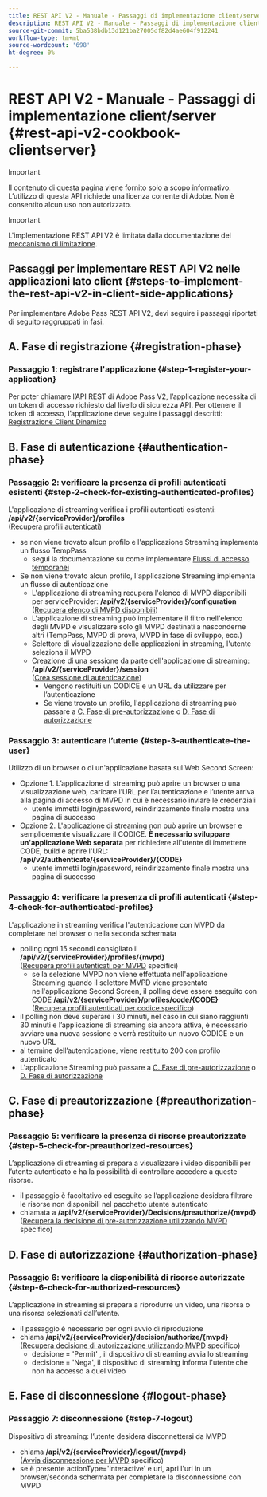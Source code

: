 ```yaml
---
title: REST API V2 - Manuale - Passaggi di implementazione client/server
description: REST API V2 - Manuale - Passaggi di implementazione client/server
source-git-commit: 5ba538bdb13d121ba27005df82d4ae604f912241
workflow-type: tm+mt
source-wordcount: '698'
ht-degree: 0%

---
```



# REST API V2 - Manuale - Passaggi di implementazione client/server {#rest-api-v2-cookbook-clientserver}

>[!IMPORTANT]
>
> Il contenuto di questa pagina viene fornito solo a scopo informativo. L’utilizzo di questa API richiede una licenza corrente di Adobe. Non è consentito alcun uso non autorizzato.

>[!IMPORTANT]
>
> L&#39;implementazione REST API V2 è limitata dalla documentazione del [meccanismo di limitazione](/help/authentication/throttling-mechanism.md).

## Passaggi per implementare REST API V2 nelle applicazioni lato client {#steps-to-implement-the-rest-api-v2-in-client-side-applications}

Per implementare Adobe Pass REST API V2, devi seguire i passaggi riportati di seguito raggruppati in fasi.

## A. Fase di registrazione {#registration-phase}

### Passaggio 1: registrare l&#39;applicazione {#step-1-register-your-application}

Per poter chiamare l’API REST di Adobe Pass V2, l’applicazione necessita di un token di accesso richiesto dal livello di sicurezza API.
Per ottenere il token di accesso, l’applicazione deve seguire i passaggi descritti:
[Registrazione Client Dinamico](./dynamic-client-registration.md)

## B. Fase di autenticazione {#authentication-phase}

### Passaggio 2: verificare la presenza di profili autenticati esistenti {#step-2-check-for-existing-authenticated-profiles}

L&#39;applicazione di streaming verifica i profili autenticati esistenti: <b>/api/v2/{serviceProvider}/profiles</b><br>
([Recupera profili autenticati](./apis/profiles-apis/rest-api-v2-retrieve-authenticated-profiles.md))

* se non viene trovato alcun profilo e l&#39;applicazione Streaming implementa un flusso TempPass
   * segui la documentazione su come implementare [Flussi di accesso temporanei](./temporary-access-flows/rest-api-v2-access-temporary-flows.md)
* Se non viene trovato alcun profilo, l&#39;applicazione Streaming implementa un flusso di autenticazione
   * L&#39;applicazione di streaming recupera l&#39;elenco di MVPD disponibili per serviceProvider: <b>/api/v2/{serviceProvider}/configuration</b><br>
([Recupera elenco di MVPD disponibili](./apis/configuration-apis/rest-api-v2-configuration-apis-retrieve-configuration-for-specific-service-provider.md))
   * L&#39;applicazione di streaming può implementare il filtro nell&#39;elenco degli MVPD e visualizzare solo gli MVPD destinati a nasconderne altri (TempPass, MVPD di prova, MVPD in fase di sviluppo, ecc.)
   * Selettore di visualizzazione delle applicazioni in streaming, l&#39;utente seleziona il MVPD
   * Creazione di una sessione da parte dell&#39;applicazione di streaming: <b>/api/v2/{serviceProvider}/session</b><br>
([Crea sessione di autenticazione](./apis/sessions-apis/rest-api-v2-sessions-apis-create-authentication-session.md))<br>
      * Vengono restituiti un CODICE e un URL da utilizzare per l’autenticazione
      * Se viene trovato un profilo, l&#39;applicazione di streaming può passare a <a href="#preauthorization-phase">C. Fase di pre-autorizzazione</a> o <a href="#authorization-phase">D. Fase di autorizzazione</a>

### Passaggio 3: autenticare l’utente {#step-3-authenticate-the-user}

Utilizzo di un browser o di un&#39;applicazione basata sul Web Second Screen:

* Opzione 1. L’applicazione di streaming può aprire un browser o una visualizzazione web, caricare l’URL per l’autenticazione e l’utente arriva alla pagina di accesso di MVPD in cui è necessario inviare le credenziali
   * utente immetti login/password, reindirizzamento finale mostra una pagina di successo
* Opzione 2. L&#39;applicazione di streaming non può aprire un browser e semplicemente visualizzare il CODICE. <b>È necessario sviluppare un&#39;applicazione Web separata</b> per richiedere all&#39;utente di immettere CODE, build e aprire l&#39;URL: <b>/api/v2/authenticate/{serviceProvider}/{CODE}</b>
   * utente immetti login/password, reindirizzamento finale mostra una pagina di successo

### Passaggio 4: verificare la presenza di profili autenticati {#step-4-check-for-authenticated-profiles}

L&#39;applicazione in streaming verifica l&#39;autenticazione con MVPD da completare nel browser o nella seconda schermata

* polling ogni 15 secondi consigliato il <b>/api/v2/{serviceProvider}/profiles/{mvpd}</b><br>
([Recupera profili autenticati per MVPD](.apis/profiles-apis/rest-api-v2-profiles-apis-retrieve-profile-for-specific-mvpd.md) specifici)
   * se la selezione MVPD non viene effettuata nell&#39;applicazione Streaming quando il selettore MVPD viene presentato nell&#39;applicazione Second Screen, il polling deve essere eseguito con CODE <b>/api/v2/{serviceProvider}/profiles/code/{CODE}</b><br>
([Recupera profili autenticati per codice specifico](./apis/profiles-apis/rest-api-v2-profiles-apis-retrieve-profile-for-specific-code.md))
* il polling non deve superare i 30 minuti, nel caso in cui siano raggiunti 30 minuti e l’applicazione di streaming sia ancora attiva, è necessario avviare una nuova sessione e verrà restituito un nuovo CODICE e un nuovo URL
* al termine dell’autenticazione, viene restituito 200 con profilo autenticato
* L&#39;applicazione Streaming può passare a <a href="#preauthorization-phase">C. Fase di pre-autorizzazione</a> o <a href="#authorization-phase">D. Fase di autorizzazione</a>

## C. Fase di preautorizzazione {#preauthorization-phase}

### Passaggio 5: verificare la presenza di risorse preautorizzate {#step-5-check-for-preauthorized-resources}

L’applicazione di streaming si prepara a visualizzare i video disponibili per l’utente autenticato e ha la possibilità di controllare
accedere a queste risorse.

* il passaggio è facoltativo ed eseguito se l’applicazione desidera filtrare le risorse non disponibili nel pacchetto utente autenticato
* chiamata a <b>/api/v2/{serviceProvider}/Decisions/preauthorize/{mvpd}</b><br>
([Recupera la decisione di pre-autorizzazione utilizzando MVPD](.apis/decisions-apis/rest-api-v2-decisions-apis-retrieve-preauthorization-decisions-using-specific-mvpd.md) specifico)


## D. Fase di autorizzazione {#authorization-phase}

### Passaggio 6: verificare la disponibilità di risorse autorizzate {#step-6-check-for-authorized-resources}

L’applicazione in streaming si prepara a riprodurre un video, una risorsa o una risorsa selezionati dall’utente.

* il passaggio è necessario per ogni avvio di riproduzione
* chiama <b>/api/v2/{serviceProvider}/decision/authorize/{mvpd}</b><br>
([Recupera decisione di autorizzazione utilizzando MVPD](.apis/decisions-apis/rest-api-v2-decisions-apis-retrieve-authorization-decisions-using-specific-mvpd.md) specifico)
   * decisione = &#39;Permit&#39; , il dispositivo di streaming avvia lo streaming
   * decisione = &#39;Nega&#39;, il dispositivo di streaming informa l&#39;utente che non ha accesso a quel video

## E. Fase di disconnessione {#logout-phase}

### Passaggio 7: disconnessione {#step-7-logout}

Dispositivo di streaming: l’utente desidera disconnettersi da MVPD

* chiama <b>/api/v2/{serviceProvider}/logout/{mvpd}</b><br>
([Avvia disconnessione per MVPD](.apis/logout-apis/rest-api-v2-logout-apis-initiate-logout-for-specific-mvpd.md) specifico)
* se è presente actionType=&#39;interactive&#39; e url, apri l&#39;url in un browser/seconda schermata per completare la disconnessione con MVPD

